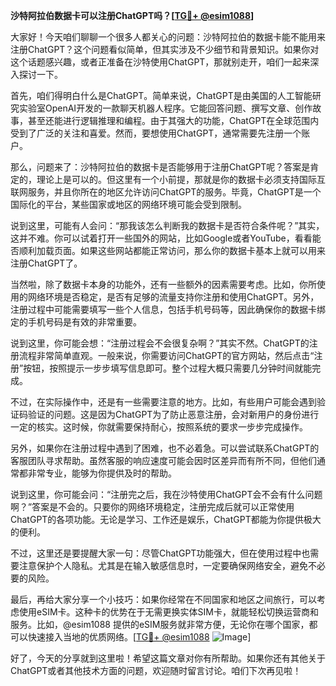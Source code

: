 **沙特阿拉伯数据卡可以注册ChatGPT吗？[[TG💪+ @esim1088](https://t.me/s/esim1088)]**

大家好！今天咱们聊聊一个很多人都关心的问题：沙特阿拉伯的数据卡能不能用来注册ChatGPT？这个问题看似简单，但其实涉及不少细节和背景知识。如果你对这个话题感兴趣，或者正准备在沙特使用ChatGPT，那就别走开，咱们一起来深入探讨一下。

首先，咱们得明白什么是ChatGPT。简单来说，ChatGPT是由美国的人工智能研究实验室OpenAI开发的一款聊天机器人程序。它能回答问题、撰写文章、创作故事，甚至还能进行逻辑推理和编程。由于其强大的功能，ChatGPT在全球范围内受到了广泛的关注和喜爱。然而，要想使用ChatGPT，通常需要先注册一个账户。

那么，问题来了：沙特阿拉伯的数据卡是否能够用于注册ChatGPT呢？答案是肯定的，理论上是可以的。但这里有一个小前提，那就是你的数据卡必须支持国际互联网服务，并且你所在的地区允许访问ChatGPT的服务。毕竟，ChatGPT是一个国际化的平台，某些国家或地区的网络环境可能会受到限制。

说到这里，可能有人会问：“那我该怎么判断我的数据卡是否符合条件呢？”其实，这并不难。你可以试着打开一些国外的网站，比如Google或者YouTube，看看能否顺利加载页面。如果这些网站都能正常访问，那么你的数据卡基本上就可以用来注册ChatGPT了。

当然啦，除了数据卡本身的功能外，还有一些额外的因素需要考虑。比如，你所使用的网络环境是否稳定，是否有足够的流量支持你注册和使用ChatGPT。另外，注册过程中可能需要填写一些个人信息，包括手机号码等，因此确保你的数据卡绑定的手机号码是有效的非常重要。

说到这里，你可能会想：“注册过程会不会很复杂啊？”其实不然。ChatGPT的注册流程非常简单直观。一般来说，你需要访问ChatGPT的官方网站，然后点击“注册”按钮，按照提示一步步填写信息即可。整个过程大概只需要几分钟时间就能完成。

不过，在实际操作中，还是有一些需要注意的地方。比如，有些用户可能会遇到验证码验证的问题。这是因为ChatGPT为了防止恶意注册，会对新用户的身份进行一定的核实。这时候，你就需要保持耐心，按照系统的要求一步步完成操作。

另外，如果你在注册过程中遇到了困难，也不必着急。可以尝试联系ChatGPT的客服团队寻求帮助。虽然客服的响应速度可能会因时区差异而有所不同，但他们通常都非常专业，能够为你提供及时的帮助。

说到这里，你可能会问：“注册完之后，我在沙特使用ChatGPT会不会有什么问题啊？”答案是不会的。只要你的网络环境稳定，注册完成后就可以正常使用ChatGPT的各项功能。无论是学习、工作还是娱乐，ChatGPT都能为你提供极大的便利。

不过，这里还是要提醒大家一句：尽管ChatGPT功能强大，但在使用过程中也需要注意保护个人隐私。尤其是在输入敏感信息时，一定要确保网络安全，避免不必要的风险。

最后，再给大家分享一个小技巧：如果你经常在不同国家和地区之间旅行，可以考虑使用eSIM卡。这种卡的优势在于无需更换实体SIM卡，就能轻松切换运营商和服务。比如，@esim1088 提供的eSIM服务就非常方便，无论你在哪个国家，都可以快速接入当地的优质网络。[[TG💪+ @esim1088](https://t.me/s/esim1088) ![Image](https://i.postimg.cc/4NQfJmqS/Snipaste-2025-05-13-00-14-12.png)]

好了，今天的分享就到这里啦！希望这篇文章对你有所帮助。如果你还有其他关于ChatGPT或者其他技术方面的问题，欢迎随时留言讨论。咱们下次再见啦！